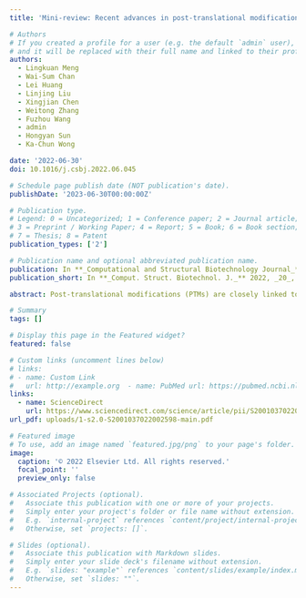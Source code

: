 ```yaml
---
title: 'Mini-review: Recent advances in post-translational modification site prediction based on deep learning'

# Authors
# If you created a profile for a user (e.g. the default `admin` user), write the username (folder name) here
# and it will be replaced with their full name and linked to their profile.
authors:
  - Lingkuan Meng
  - Wai-Sum Chan
  - Lei Huang
  - Linjing Liu
  - Xingjian Chen
  - Weitong Zhang
  - Fuzhou Wang
  - admin
  - Hongyan Sun
  - Ka-Chun Wong

date: '2022-06-30'
doi: 10.1016/j.csbj.2022.06.045

# Schedule page publish date (NOT publication's date).
publishDate: '2023-06-30T00:00:00Z'

# Publication type.
# Legend: 0 = Uncategorized; 1 = Conference paper; 2 = Journal article;
# 3 = Preprint / Working Paper; 4 = Report; 5 = Book; 6 = Book section;
# 7 = Thesis; 8 = Patent
publication_types: ['2']

# Publication name and optional abbreviated publication name.
publication: In **_Computational and Structural Biotechnology Journal_**
publication_short: In **_Comput. Struct. Biotechnol. J._** 2022, _20_, 3522‑3532

abstract: Post-translational modifications (PTMs) are closely linked to numerous diseases, playing a significant role in regulating protein structures, activities, and functions. Therefore, the identification of PTMs is crucial for understanding the mechanisms of cell biology and diseases therapy. Compared to traditional machine learning methods, the deep learning approaches for PTM prediction provide accurate and rapid screening, guiding the downstream wet experiments to leverage the screened information for focused studies. In this paper, we reviewed the recent works in deep learning to identify phosphorylation, acetylation, ubiquitination, and other PTM types. In addition, we summarized PTM databases and discussed future directions with critical insights.

# Summary
tags: []

# Display this page in the Featured widget?
featured: false

# Custom links (uncomment lines below)
# links:
# - name: Custom Link
#   url: http://example.org  - name: PubMed url: https://pubmed.ncbi.nlm.nih.gov/36410110
links:
  - name: ScienceDirect
    url: https://www.sciencedirect.com/science/article/pii/S2001037022002598
url_pdf: uploads/1-s2.0-S2001037022002598-main.pdf

# Featured image
# To use, add an image named `featured.jpg/png` to your page's folder.
image:
  caption: '© 2022 Elsevier Ltd. All rights reserved.'
  focal_point: ''
  preview_only: false

# Associated Projects (optional).
#   Associate this publication with one or more of your projects.
#   Simply enter your project's folder or file name without extension.
#   E.g. `internal-project` references `content/project/internal-project/index.md`.
#   Otherwise, set `projects: []`.

# Slides (optional).
#   Associate this publication with Markdown slides.
#   Simply enter your slide deck's filename without extension.
#   E.g. `slides: "example"` references `content/slides/example/index.md`.
#   Otherwise, set `slides: ""`.
---
```



